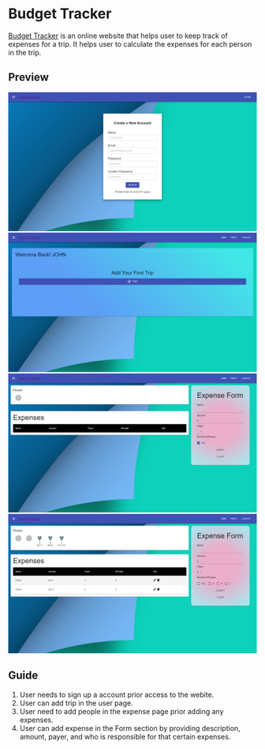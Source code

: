 # Budget Tracker

[Budget Tracker](https://trip-budget-tracker-split.herokuapp.com/) is an online website that helps user to keep track of expenses for a trip. It helps user to calculate the expenses for each person in the trip.

## Preview

<img src='./images/budget-tracker-auth.png' alt='Auth View' />
<img src='./images/budget-tracker-userpage.png' alt='User View' />
<img src='./images/budget-tracker-expense-tracking-page.png' alt='Expenses View' />
<img src='./images/budget-track-with-expenses.png' alt='Example View' />

## Guide

1. User needs to sign up a account prior access to the webite.
2. User can add trip in the user page.
3. User need to add people in the expense page prior adding any expenses.
4. User can add expense in the Form section by providing description, amount, payer, and who is responsible for that certain expenses.
